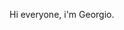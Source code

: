 Hi everyone, i'm Georgio.

<!---
GeorgioPegasi/GeorgioPegasi is a ✨ special ✨ repository because its `README.md` (this file) appears on your GitHub profile.
You can click the Preview link to take a look at your changes.
--->
